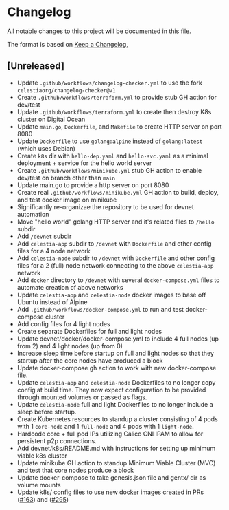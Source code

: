 # Changelog
All notable changes to this project will be documented in this file.

The format is based on [Keep a Changelog](https://keepachangelog.com/en/1.0.0/),

## [Unreleased]

- Update `.github/workflows/changelog-checker.yml` to use the fork `celestiaorg/changelog-checker@v1`
- Create `.github/workflows/terraform.yml` to provide stub GH action for dev/test
- Update `.github/workflows/terraform.yml` to create then destroy K8s cluster on Digital Ocean
- Update `main.go`, `Dockerfile`, and `Makefile` to create HTTP server on port 8080
- Update `Dockerfile` to use `golang:alpine` instead of `golang:latest` (which uses Debian)
- Create `k8s` dir with `hello-dep.yaml` and `hello-svc.yaml` as a minimal deployment + service for the hello world server
- Create `.github/workflows/minikube.yml` stub GH action to enable dev/test on branch other than `main`
- Update main.go to provide a http server on port 8080
- Create real `.github/workflows/minikube.yml` GH action to build, deploy, and test docker image on minikube
- Significantly re-organizae the repository to be used for devnet automation
- Move "hello world" golang HTTP server and it's related files to `/hello` subdir
- Add `/devnet` subdir
- Add `celestia-app` subdir to `/devnet` with `Dockerfile` and other config files for a 4 node network
- Add `celestia-node` subdir to `/devnet` with `Dockerfile` and other config files for a 2 (full) node network connecting to the above `celestia-app` network
- Add `docker` directory to `/devnet` with several `docker-compose.yml` files to automate creation of above networks
- Update `celestia-app` and `celestia-node` docker images to base off Ubuntu instead of Alpine
- Add `.github/workflows/docker-compose.yml` to run and test docker-compose cluster
- Add config files for 4 light nodes
- Create separate Dockerfiles for full and light nodes 
- Update devnet/docker/docker-compose.yml to include 4 full nodes (up from 2) and 4 light nodes (up from 0)
- Increase sleep time before startup on full and light nodes so that they startup after the core nodes have produced a block
- Update docker-compose gh action to work with new docker-compose file. 
- Update `celestia-app` and `celestia-node` Dockerfiles to no longer copy config at build time. They now expect configuration to be provided through mounted volumes or passed as flags. 
- Update `celestia-node` full and light Dockerfiles to no longer include a sleep before startup. 
- Create Kubernetes resources to standup a cluster consisting of 4 pods with 1 `core-node` and 1 `full-node` and 4 pods with 1 `light-node`. 
- Hardcode core + full pod IPs utilizing Calico CNI IPAM to allow for persistent p2p connections.
- Add devnet/k8s/README.md with instructions for setting up minimum viable k8s cluster
- Update minikube GH action to standup Minimum Viable Cluster (MVC) and test that core nodes produce a block
- Update docker-compose to take genesis.json file and gentx/ dir as volume mounts
- Update k8s/ config files to use new docker images created in PRs ([#163](https://github.com/celestiaorg/celestia-app/pull/163)) and ([#295](https://github.com/celestiaorg/celestia-node/pull/295))